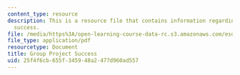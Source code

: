 ```yaml
---
content_type: resource
description: This is a resource file that contains information regarding group project
  success.
file: /media/https%3A/open-learning-course-data-rc.s3.amazonaws.com/esd-051j-engineering-innovation-and-design-fall-2012/25f4f6cb655f345948a2477d960ad557_MITESD_051JF12_Lec15PrTeam.pdf
file_type: application/pdf
resourcetype: Document
title: Group Project Success
uid: 25f4f6cb-655f-3459-48a2-477d960ad557
---
```

